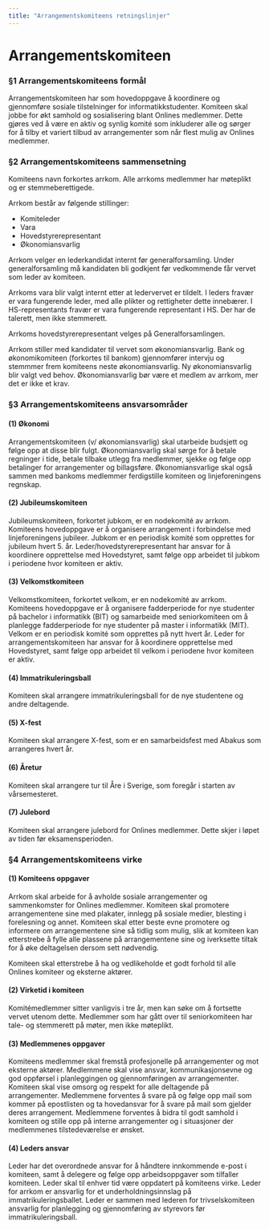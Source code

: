 ```yaml
---
title: "Arrangementskomiteens retningslinjer"
---
```


Arrangementskomiteen
===========

### §1 Arrangementskomiteens formål

Arrangementskomiteen har som hovedoppgave å koordinere og gjennomføre sosiale tilstelninger for informatikkstudenter. Komiteen skal jobbe for økt samhold og sosialisering blant Onlines medlemmer. Dette gjøres ved å være en aktiv og synlig komité som inkluderer alle og sørger for å tilby et variert tilbud av arrangementer som når flest mulig av Onlines medlemmer.

### §2 Arrangementskomiteens sammensetning

Komiteens navn forkortes arrkom. Alle arrkoms medlemmer har møteplikt og er stemmeberettigede.

Arrkom består av følgende stillinger: 

* Komiteleder  
* Vara  
* Hovedstyrerepresentant  
* Økonomiansvarlig  

Arrkom velger en lederkandidat internt før generalforsamling. Under generalforsamling må kandidaten bli godkjent før vedkommende får vervet som leder av komiteen.  

Arrkoms vara blir valgt internt etter at ledervervet er tildelt. I leders fravær er vara fungerende leder, med alle plikter og rettigheter dette innebærer. I HS-representants fravær er vara fungerende representant i HS. Der har de talerett, men ikke stemmerett.  

Arrkoms hovedstyrerepresentant velges på Generalforsamlingen.  

Arrkom stiller med kandidater til vervet som økonomiansvarlig. Bank og økonomikomiteen (forkortes til bankom) gjennomfører intervju og stemmmer frem komiteens neste økonomiansvarlig. Ny økonomiansvarlig blir valgt ved behov. Økonomiansvarlig bør være et medlem av arrkom, mer det er ikke et krav.  


### §3 Arrangementskomiteens ansvarsområder

#### (1) Økonomi

Arrangementskomiteen (v/ økonomiansvarlig) skal utarbeide budsjett og følge opp at disse blir fulgt. Økonomiansvarlig skal sørge for å betale regninger i tide, betale tilbake utlegg fra medlemmer, sjekke og følge opp betalinger for arrangementer og billagsføre. Økonomiansvarlige skal også sammen med bankoms medlemmer ferdigstille komiteen og linjeforeningens regnskap.


#### (2) Jubileumskomiteen

Jubileumskomiteen, forkortet jubkom, er en nodekomité av arrkom. Komiteens hovedoppgave er å organisere arrangement i forbindelse med linjeforeningens jubileer. Jubkom er en periodisk komité som opprettes for jubileum hvert 5. år. 
Leder/hovedstyrerepresentant har ansvar for å koordinere opprettelse med Hovedstyret, samt følge opp arbeidet til jubkom i periodene hvor komiteen er aktiv.


#### (3) Velkomstkomiteen

Velkomstkomiteen, forkortet velkom, er en nodekomité av arrkom. Komiteens hovedoppgave er å organisere fadderperiode for nye studenter på bachelor i informatikk (BIT) og samarbeide med seniorkomiteen om å planlegge fadderperiode for nye studenter på master i informatikk (MIT). Velkom er en periodisk komité som opprettes på nytt hvert år. Leder for arrangementskomiteen har ansvar for å koordinere opprettelse med Hovedstyret, samt følge opp arbeidet til velkom i periodene hvor komiteen er aktiv.

#### (4) Immatrikuleringsball

Komiteen skal arrangere immatrikuleringsball for de nye studentene og andre deltagende. 

#### (5) X-fest

Komiteen skal arrangere X-fest, som er en samarbeidsfest med Abakus som arrangeres hvert år.

#### (6) Åretur

Komiteen skal arrangere tur til Åre i Sverige, som foregår i starten av vårsemesteret.

#### (7) Julebord

Komiteen skal arrangere julebord for Onlines medlemmer. Dette skjer i løpet av tiden før eksamensperioden.

### §4 Arrangementskomiteens virke

#### (1) Komiteens oppgaver  
Arrkom skal arbeide for å avholde sosiale arrangementer og sammenkomster for Onlines medlemmer. Komiteen skal promotere arrangementene sine med plakater, innlegg på sosiale medier, blesting i forelesning og annet. Komiteen skal etter beste evne promotere og informere om arrangementene sine så tidlig som mulig, slik at komiteen kan etterstrebe å fylle alle plassene på arrangementene sine og iverksette tiltak for å øke deltagelsen dersom sett nødvendig.

Komiteen skal etterstrebe å ha og vedlikeholde et godt forhold til alle Onlines komiteer og eksterne aktører.

#### (2) Virketid i komiteen  
Komitémedlemmer sitter vanligvis i tre år, men kan søke om å fortsette vervet utenom dette. Medlemmer som har gått over til seniorkomiteen har tale- og stemmerett på møter, men ikke møteplikt.

#### (3) Medlemmenes oppgaver  
Komiteens medlemmer skal fremstå profesjonelle på arrangementer og mot eksterne aktører. Medlemmene skal vise ansvar, kommunikasjonsevne og god oppførsel i planleggingen og gjennomføringen av arrangementer. Komiteen skal vise omsorg og respekt for alle deltagende på arrangementer. Medlemmene forventes å svare på og følge opp mail som kommer på epostlisten og ta hovedansvar for å svare på mail som gjelder deres arrangement. Medlemmene forventes å bidra til godt samhold i komiteen og stille opp på interne arrangementer og i situasjoner der medlemmenes tilstedeværelse er ønsket.

#### (4) Leders ansvar  
Leder har det overordnede ansvar for å håndtere innkommende e-post i komiteen, samt å delegere og følge opp arbeidsoppgaver som tilfaller komiteen. Leder skal til enhver tid være oppdatert på komiteens virke. Leder for arrkom er ansvarlig for et underholdningsinnslag på immatrikuleringsballet. Leder er sammen med lederen for trivselskomiteen ansvarlig for planlegging og gjennomføring av styrevors før immatrikuleringsball.